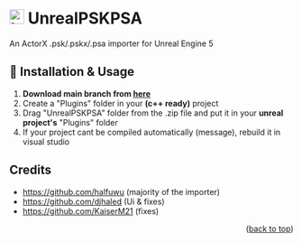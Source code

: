 # <img src=https://github.com/KaiserM21/UnrealPSKPSA/blob/master/Resources/Icon128.png alt="Logo" width="26"> **UnrealPSKPSA**

An ActorX .psk/.pskx/.psa importer for Unreal Engine 5

## 🔧 Installation & Usage
1. **Download main branch from [here](https://github.com/KaiserM21/UnrealPSKPSA/archive/refs/heads/master.zip)**
2. Create a "Plugins" folder in your **(c++ ready)** project
3. Drag "UnrealPSKPSA" folder from the .zip file and put it in your **unreal project's** "Plugins" folder
4. If your project cant be compiled automatically (message), rebuild it in visual studio

## Credits
- https://github.com/halfuwu (majority of the importer)
- https://github.com/djhaled (Ui & fixes)
- https://github.com/KaiserM21 (fixes)


<p align="right">(<a href="#top">back to top</a>)</p>

